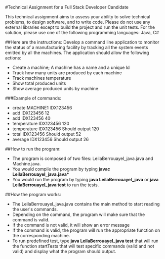 #Technical Assignment for a Full Stack Developer Candidate

This technical assignment aims to assess your ability to solve technical problems, to design
software, and to write code. Please do not use any external libraries except to build the project
and run the unit tests. For the solution, please use one of the following programming languages:
Java, C#

##Here are the instructions:
Develop a command line application to monitor the status of a manufacturing facility by tracking all the system events emitted by all the machines.
The application should allow the following actions:

- Create a machine; A machine has a name and a unique Id
- Track how many units are produced by each machine
- Track machines temperature
- Show total produced units
- Show average produced units by machine

###Example of commands:

- create MACHINE1 IDX123456
- add IDX123456 12
- add IDX123456 40
- temperature IDX123456 120
- temperature IDX123456 Should output 120
- total IDX123456 Should output 52
- average IDX123456 Should output 26

##How to run the program:

- The program is composed of two files: LeilaBerrouayel_java.java and Machine.java.
- You would compile the program by typing **javac LeilaBerrouayel_java.java\***
- You would run the program by typing **java LeilaBerrouayel_java** or **java LeilaBerrouayel_java test** to run the tests.

##How the program works:

- The LeilaBerrouayel_java.java contains the main method to start reading the user's commands.
- Depending on the command, the program will make sure that the command is valid.
- If the command is not valid, it will show an error message
- If the command is valid, the program will run the appropriate function on the corresponding machine.
- To run predefined test, type **java LeilaBerrouayel_java test** that will run the function startTests that will test specific commands (valid and not valid) and display what the program should output.
